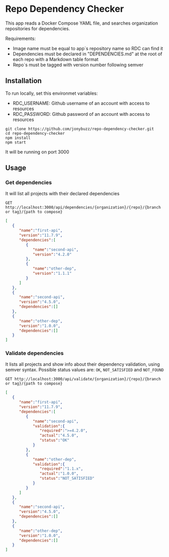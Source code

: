 # Repo Dependency Checker

This app reads a Docker Compose YAML file, and searches organization repositories for dependencies.

Requirements:
- Image name must be equal to app´s repository name so RDC can find it
- Dependencies must be declared in "DEPENDENCIES.md" at the root of each repo with a Markdown table format
- Repo´s must be tagged with version number following semver

## Installation

To run locally, set this environmet variables:
  - RDC_USERNAME: Github username of an account with access to resources
  - RDC_PASSWORD: Github password of an account with access to resources

```
git clone https://github.com/jonybuzz/repo-dependency-checker.git
cd repo-dependency-checker
npm install
npm start
```

It will be running on port 3000

## Usage

### Get dependencies

It will list all projects with their declared dependencies

`GET http://localhost:3000/api/dependencies/{organization}/{repo}/{branch or tag}/{path to compose}`

```json
[
   {
      "name":"first-api",
      "version":"11.7.9",
      "dependencies":[
         {
            "name":"second-api",
            "version":"4.2.0"
         },
         {
            "name":"other-dep",
            "version":"1.1.1"
         }
      ]
   },
   {
      "name":"second-api",
      "version":"4.5.0",
      "dependencies":[]
   },
   {
      "name":"other-dep",
      "version":"1.0.0",
      "dependencies":[]
   }
]
```

### Validate dependencies

It lists all projects and show info about their dependency validation, using semver syntax. Possible status values are: `OK`, `NOT_SATISFIED` and `NOT_FOUND`

`GET http://localhost:3000/api/validate/{organization}/{repo}/{branch or tag}/{path to compose}`

```json
[
   {
      "name":"first-api",
      "version":"11.7.9",
      "dependencies":[
         {
            "name":"second-api",
            "validation":{
               "required":">=4.2.0",
               "actual":"4.5.0",
               "status":"OK"
            }
         },
         {
            "name":"other-dep",
            "validation":{
               "required":"1.1.x",
               "actual":"1.0.0",
               "status":"NOT_SATISFIED"
            }
         }
      ]
   },
   {
      "name":"second-api",
      "version":"4.5.0",
      "dependencies":[]
   },
   {
      "name":"other-dep",
      "version":"1.0.0",
      "dependencies":[]
   }
]
```
